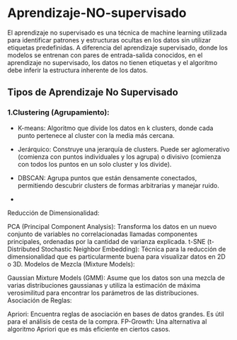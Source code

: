 # Aprendizaje-NO-supervisado

El aprendizaje no supervisado es una técnica de machine learning utilizada para identificar patrones y estructuras ocultas en los datos sin utilizar etiquetas predefinidas. A diferencia del aprendizaje supervisado, donde los modelos se entrenan con pares de entrada-salida conocidos, en el aprendizaje no supervisado, los datos no tienen etiquetas y el algoritmo debe inferir la estructura inherente de los datos.

## Tipos de Aprendizaje No Supervisado

### 1.Clustering (Agrupamiento):

* K-means: Algoritmo que divide los datos en k clusters, donde cada punto pertenece al cluster con la media más cercana.
  
* Jerárquico: Construye una jerarquía de clusters. Puede ser aglomerativo (comienza con puntos individuales y los agrupa) o divisivo (comienza con todos los puntos en un solo cluster y los divide).

* DBSCAN: Agrupa puntos que están densamente conectados, permitiendo descubrir clusters de formas arbitrarias y manejar ruido.
* 
Reducción de Dimensionalidad:

PCA (Principal Component Analysis): Transforma los datos en un nuevo conjunto de variables no correlacionadas llamadas componentes principales, ordenadas por la cantidad de varianza explicada.
t-SNE (t-Distributed Stochastic Neighbor Embedding): Técnica para la reducción de dimensionalidad que es particularmente buena para visualizar datos en 2D o 3D.
Modelos de Mezcla (Mixture Models):

Gaussian Mixture Models (GMM): Asume que los datos son una mezcla de varias distribuciones gaussianas y utiliza la estimación de máxima verosimilitud para encontrar los parámetros de las distribuciones.
Asociación de Reglas:

Apriori: Encuentra reglas de asociación en bases de datos grandes. Es útil para el análisis de cesta de la compra.
FP-Growth: Una alternativa al algoritmo Apriori que es más eficiente en ciertos casos.
